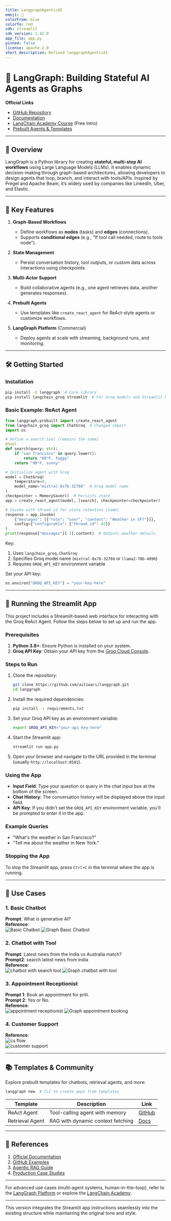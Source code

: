```yaml
---
title: LanggraphAgenticAI
emoji: 🐨
colorFrom: blue
colorTo: red
sdk: streamlit
sdk_version: 1.42.0
app_file: app.py
pinned: false
license: apache-2.0
short_description: Refined langgraphAgenticAI
---
```

# 🚀 LangGraph: Building Stateful AI Agents as Graphs  

**Official Links**  
- [GitHub Repository](https://github.com/langchain-ai/langgraph)  
- [Documentation](https://langchain-ai.github.io/langgraph/)  
- [LangChain Academy Course](https://github.com/gayashan4lk/langchain-academy-lang-graph-intro) (Free Intro)  
- [Prebuilt Agents & Templates](https://langchain-ai.github.io/langgraph/concepts/template_applications/)  

---

## 📌 Overview  
LangGraph is a Python library for creating **stateful, multi-step AI workflows** using Large Language Models (LLMs). It enables dynamic decision-making through graph-based architectures, allowing developers to design agents that loop, branch, and interact with tools/APIs. Inspired by Pregel and Apache Beam, it’s widely used by companies like LinkedIn, Uber, and Elastic.  

---

## 🔑 Key Features  
1. **Graph-Based Workflows**  
   - Define workflows as **nodes** (tasks) and **edges** (connections).  
   - Supports **conditional edges** (e.g., "If tool call needed, route to tools node").  

2. **State Management**  
   - Persist conversation history, tool outputs, or custom data across interactions using checkpoints.  

3. **Multi-Actor Support**  
   - Build collaborative agents (e.g., one agent retrieves data, another generates responses).  

4. **Prebuilt Agents**  
   - Use templates like `create_react_agent` for ReAct-style agents or customize workflows.  

5. **LangGraph Platform** (Commercial)  
   - Deploy agents at scale with streaming, background runs, and monitoring.  

---

## 🛠️ Getting Started  

### Installation  
```bash
pip install -U langgraph  # Core library 
pip install langchain_groq streamlit  # For Groq models and Streamlit UI
```

### Basic Example: ReAct Agent  
```python
from langgraph.prebuilt import create_react_agent
from langchain_groq import ChatGroq  # Changed import
import os

# Define a search tool (remains the same)
@tool
def search(query: str):
    if "san francisco" in query.lower():
        return "60°F, foggy"
    return "90°F, sunny"

# Initialize agent with Groq
model = ChatGroq(
    temperature=0,
    model_name="mixtral-8x7b-32768"  # Groq model name
)
checkpointer = MemorySaver()  # Persists state
app = create_react_agent(model, [search], checkpointer=checkpointer)

# Invoke with thread_id for state retention (same)
response = app.invoke(
    {"messages": [{"role": "user", "content": "Weather in SF?"}]},
    config={"configurable": {"thread_id": 42}}
)
print(response["messages"][-1].content)  # Outputs weather details
```

Key:  
1. Uses `langchain_groq.ChatGroq`  
2. Specifies Groq model name (`mixtral-8x7b-32768` or `llama2-70b-4096`)  
3. Requires `GROQ_API_KEY` environment variable  

Set your API key:  
```python
os.environ["GROQ_API_KEY"] = "your-key-here"
```

---

## 🚀 Running the Streamlit App  

This project includes a Streamlit-based web interface for interacting with the Groq ReAct Agent. Follow the steps below to set up and run the app.  

### Prerequisites  
1. **Python 3.8+**: Ensure Python is installed on your system.  
2. **Groq API Key**: Obtain your API key from the [Groq Cloud Console](https://console.groq.com/).  

### Steps to Run  
1. Clone the repository:  
   ```bash
   git clone https://github.com/aitiwari/langgraph.git
   cd langgraph
   ```

2. Install the required dependencies:  
   ```bash
   pip install -r requirements.txt
   ```

3. Set your Groq API key as an environment variable:  
   ```bash
   export GROQ_API_KEY="your-api-key-here"
   ```

4. Start the Streamlit app:  
   ```bash
   streamlit run app.py
   ```

5. Open your browser and navigate to the URL provided in the terminal (usually `http://localhost:8501`).  

### Using the App  
- **Input Field**: Type your question or query in the chat input box at the bottom of the screen.  
- **Chat History**: The conversation history will be displayed above the input field.  
- **API Key**: If you didn't set the `GROQ_API_KEY` environment variable, you'll be prompted to enter it in the app.  

### Example Queries  
- "What's the weather in San Francisco?"  
- "Tell me about the weather in New York."  

### Stopping the App  
To stop the Streamlit app, press `Ctrl+C` in the terminal where the app is running.  

---

## 🌟 Use Cases  

### 1. Basic Chatbot  
**Prompt**: What is generative AI?  
**Reference**:  
![Basic Chatbot](screenshots/basic_chatbot.png) 
![Graph Basic Chatbot](screenshots/graph_basic_chatbot.png) 
 

### 2. Chatbot with Tool
**Prompt**: Latest news from the India vs Australia match?  
**Prompt2**: search latest news from india  
**Reference**:  
![chatbot with search tool](screenshots/chatbot_with_search_tool.png) 
![Graph chatbot with tool](screenshots/graph_chatbot_with_tool.png)  

### 3. Appointment Receptionist  
**Prompt 1**: Book an appointment for priti.  
**Prompt 2**: Yes or No.  
**Reference**:  
![appointment receptionist](screenshots/appointment_receptionist.png) 
![Graph appointment booking](screenshots/graph_appointment_booking.png)  


### 4. Customer Support  
**Reference**:  
![cs flow](screenshots/cs_flow.png)  
![customer support](screenshots/customer_support.png)  

---

## 📚 Templates & Community  
Explore prebuilt templates for chatbots, retrieval agents, and more:  
```bash
langgraph new  # CLI to create apps from templates 
```  
| Template          | Description                          | Link                                   |  
|-------------------|--------------------------------------|----------------------------------------|  
| ReAct Agent       | Tool-calling agent with memory       | [GitHub](https://github.com/langchain-ai/langgraph/tree/main/examples) |  
| Retrieval Agent   | RAG with dynamic context fetching    | [Docs](https://langchain-ai.github.io/langgraph/concepts/template_applications/) |  

---

## 📖 References  
1. [Official Documentation](https://langchain-ai.github.io/langgraph/)  
2. [GitHub Examples](https://github.com/langchain-ai/langgraph/tree/main/examples)  
3. [Agentic RAG Guide](https://medium.com/@wendell_89912/building-an-agentic-rag-with-langgraph-a-step-by-step-guide-009c5f0cce0a)  
4. [Production Case Studies](https://blog.langchain.dev/top-5-langgraph-agents-in-production-2024/)  

---

For advanced use cases (multi-agent systems, human-in-the-loop), refer to the [LangGraph Platform](https://www.langchain.com/langgraph) or explore the [LangChain Academy](https://github.com/gayashan4lk/langchain-academy-lang-graph-intro).  

--- 

This version integrates the Streamlit app instructions seamlessly into the existing structure while maintaining the original tone and style.